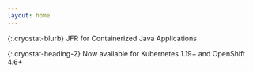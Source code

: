 ```yaml
---
layout: home
---
```


{:.cryostat-blurb}
JFR for Containerized Java Applications

{:.cryostat-heading-2}
Now available for Kubernetes 1.19+ and OpenShift 4.6+


